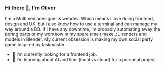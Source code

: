### Hi there 👋, I'm Oliver

I'm a Multimediadesigner & webdev. Which means i love doing frontend, design and UX, but i also know how to use a terminal and can manage my way around a DB.
If i have any downtime, im probably automating away the boring parts of my workflow
In my spare time I make 3D renders and models in Blender.
My current obsession is making my own social party game inspired by taskmaster

- 🔭 I’m currently looking for a frontend job. 
- 🌱 I’m learning about AI and llms (local vs cloud) for a personal project.

